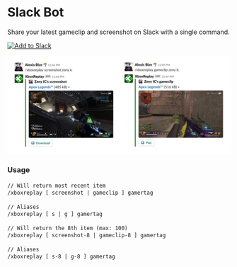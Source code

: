 # Slack Bot

Share your latest gameclip and screenshot on Slack with a single command.

<a href="https://slack.com/oauth/authorize?client_id=2566335526.166839191841&scope=chat:write:bot,commands"><img alt="Add to Slack" height="40" width="139" src="https://platform.slack-edge.com/img/add_to_slack@2x.png" /></a>

<img src="slack-bot-preview.png" width="920" />

### Usage
```
// Will return most recent item
/xboxreplay [ screenshot | gameclip ] gamertag

// Aliases
/xboxreplay [ s | g ] gamertag

// Will return the 8th item (max: 100)
/xboxreplay [ screenshot-8 | gameclip-8 ] gamertag

// Aliases
/xboxreplay [ s-8 | g-8 ] gamertag
```
